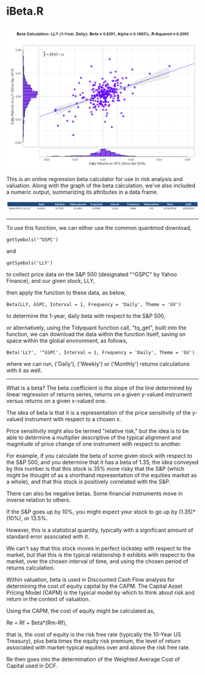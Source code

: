 # iBeta.R

![](Images/Beta.LLY.SPX.png)

This is an online regression beta calculator for use in risk analysis and valuation. Along with the graph of the beta calculation,
we've also included a numeric output, summarizing its attributes in a data frame.

![](Images/Results.png)

-----------------------------------------------------------------------------------------------------------------
To use this function, we can either use the common quantmod download,

```
getSymbols('^GSPC')
```

and

```
getSymbols('LLY')
```

to collect price data on the S&P 500 (designated "^GSPC" by Yahoo Finance), and our given stock, LLY,

then apply the function to these data, as below,

```
Beta(LLY, GSPC, Interval = 1, Frequency = 'Daily', Theme = 'GV')
```

to determine the 1-year, daily beta with respect to the S&P 500,

or alternatively, using the Tidyquant function call, "tq_get", built into the function, we can download the data
within the function itself, saving on space within the global environment, as follows,

```
Beta('LLY', '^GSPC', Interval = 1, Frequency = 'Daily', Theme = 'GV')
```

where we can run, ('Daily'), ('Weekly') or ('Monthly') returns calculations with it as well.

-----------------------------------------------------------------------------------------------------------------

What is a beta? The beta coefficient is the slope of the line determined by linear regression of returns series,
returns on a given y-valued instrument versus returns on a given x-valued one.

The idea of beta is that it is a representation of the price sensitivity of the y-valued instrument with respect to a chosen x.

Price sensitivity might also be termed "relative risk," but the idea is to be able to determine a multiplier descriptive of the
typical alignment and magnitude of price change of one instrument with respect to another.

For example, if you calculate the beta of some given stock with respect to the S&P 500, and you determine that it has a beta of
1.35, the idea conveyed by this number is that this stock is 35% more risky that the S&P (which might be thought of as a shorthand
representation of the equities market as a whole), and that this stock is positively correlated with the S&P.

There can also be negative betas. Some financial instruments move in inverse relation to others.

If the S&P goes up by 10%, you might expect your stock to go up by (1.35)*(10%), or 13.5%.

However, this is a statistical quantity, typically with a significant amount of standard error associated with it. 

We can't say that this stock moves in perfect lockstep with respect to the market, but that this is the typical relationship
it exhibits with respect to the market, over the chosen interval of time, and using the chosen period of returns calculation.

Within valuation, beta is used in Discounted Cash Flow analysis for determining the cost of equity capital by the CAPM.
The Capital Asset Pricing Model (CAPM) is the typical model by which to think about risk and return in the context of valuation.

Using the CAPM, the cost of equity might be calculated as,

Re = Rf + Beta*(Rm-Rf),

that is, the cost of equity is the risk free rate (typically the 10-Year US Treasury), plus beta times the equity risk premium,
the level of return associated with market-typical equities over and above the risk free rate.

Re then goes into the determination of the Weighted Average Cost of Capital used in DCF.

